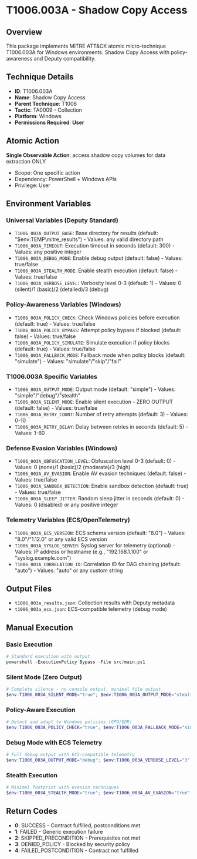# T1006.003A - Shadow Copy Access

## Overview
This package implements MITRE ATT&CK atomic micro-technique T1006.003A for Windows environments. Shadow Copy Access with policy-awareness and Deputy compatibility.

## Technique Details
- **ID**: T1006.003A
- **Name**: Shadow Copy Access
- **Parent Technique**: T1006
- **Tactic**: TA0009 - Collection
- **Platform**: Windows
- **Permissions Required**: **User**

## Atomic Action
**Single Observable Action**: access shadow copy volumes for data extraction ONLY
- Scope: One specific action
- Dependency: PowerShell + Windows APIs
- Privilege: User

## Environment Variables

### Universal Variables (Deputy Standard)
- `T1006_003A_OUTPUT_BASE`: Base directory for results (default: "$env:TEMP\mitre_results") - Values: any valid directory path
- `T1006_003A_TIMEOUT`: Execution timeout in seconds (default: 300) - Values: any positive integer
- `T1006_003A_DEBUG_MODE`: Enable debug output (default: false) - Values: true/false
- `T1006_003A_STEALTH_MODE`: Enable stealth execution (default: false) - Values: true/false
- `T1006_003A_VERBOSE_LEVEL`: Verbosity level 0-3 (default: 1) - Values: 0 (silent)/1 (basic)/2 (detailed)/3 (debug)

### Policy-Awareness Variables (Windows)
- `T1006_003A_POLICY_CHECK`: Check Windows policies before execution (default: true) - Values: true/false
- `T1006_003A_POLICY_BYPASS`: Attempt policy bypass if blocked (default: false) - Values: true/false
- `T1006_003A_POLICY_SIMULATE`: Simulate execution if policy blocks (default: true) - Values: true/false
- `T1006_003A_FALLBACK_MODE`: Fallback mode when policy blocks (default: "simulate") - Values: "simulate"/"skip"/"fail"

### T1006.003A Specific Variables
- `T1006_003A_OUTPUT_MODE`: Output mode (default: "simple") - Values: "simple"/"debug"/"stealth"
- `T1006_003A_SILENT_MODE`: Enable silent execution - ZERO OUTPUT (default: false) - Values: true/false
- `T1006_003A_RETRY_COUNT`: Number of retry attempts (default: 3) - Values: 0-10
- `T1006_003A_RETRY_DELAY`: Delay between retries in seconds (default: 5) - Values: 1-60

### Defense Evasion Variables (Windows)
- `T1006_003A_OBFUSCATION_LEVEL`: Obfuscation level 0-3 (default: 0) - Values: 0 (none)/1 (basic)/2 (moderate)/3 (high)
- `T1006_003A_AV_EVASION`: Enable AV evasion techniques (default: false) - Values: true/false
- `T1006_003A_SANDBOX_DETECTION`: Enable sandbox detection (default: true) - Values: true/false
- `T1006_003A_SLEEP_JITTER`: Random sleep jitter in seconds (default: 0) - Values: 0 (disabled) or any positive integer

### Telemetry Variables (ECS/OpenTelemetry)
- `T1006_003A_ECS_VERSION`: ECS schema version (default: "8.0") - Values: "8.0"/"1.12.0" or any valid ECS version
- `T1006_003A_SYSLOG_SERVER`: Syslog server for telemetry (optional) - Values: IP address or hostname (e.g., "192.168.1.100" or "syslog.example.com")
- `T1006_003A_CORRELATION_ID`: Correlation ID for DAG chaining (default: "auto") - Values: "auto" or any custom string

## Output Files
- `t1006_003a_results.json`: Collection results with Deputy metadata
- `t1006_003a_ecs.json`: ECS-compatible telemetry (debug mode)

## Manual Execution

### Basic Execution
```powershell
# Standard execution with output
powershell -ExecutionPolicy Bypass -File src/main.ps1
```

### Silent Mode (Zero Output)
```powershell
# Complete silence - no console output, minimal file output
$env:T1006_003A_SILENT_MODE="true"; $env:T1006_003A_OUTPUT_MODE="stealth"; powershell -ExecutionPolicy Bypass -File src/main.ps1
```

### Policy-Aware Execution
```powershell
# Detect and adapt to Windows policies (GPO/EDR)
$env:T1006_003A_POLICY_CHECK="true"; $env:T1006_003A_FALLBACK_MODE="simulate"; powershell -ExecutionPolicy Bypass -File src/main.ps1
```

### Debug Mode with ECS Telemetry
```powershell
# Full debug output with ECS-compatible telemetry
$env:T1006_003A_OUTPUT_MODE="debug"; $env:T1006_003A_VERBOSE_LEVEL="3"; $env:T1006_003A_ECS_VERSION="8.0"; powershell -ExecutionPolicy Bypass -File src/main.ps1
```

### Stealth Execution
```powershell
# Minimal footprint with evasion techniques
$env:T1006_003A_STEALTH_MODE="true"; $env:T1006_003A_AV_EVASION="true"; $env:T1006_003A_OBFUSCATION_LEVEL="2"; powershell -ExecutionPolicy Bypass -File src/main.ps1
```

## Return Codes
- **0**: SUCCESS - Contract fulfilled, postconditions met
- **1**: FAILED - Generic execution failure
- **2**: SKIPPED_PRECONDITION - Prerequisites not met
- **3**: DENIED_POLICY - Blocked by security policy
- **4**: FAILED_POSTCONDITION - Contract not fulfilled